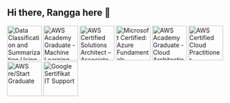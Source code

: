 ## Hi there, Rangga here 👋
<!--START_SECTION:badges-->
<a href="https://www.credly.com/badges/293fca95-154b-4cec-857e-6b1b66a73df9" title="Data Classification and Summarization Using IBM Granite"><img src="https://images.credly.com/size/80x80/images/40a652a3-d423-4874-a16d-31a5695c9dc1/BadgeEmblem_DataClassificationAndSummarizationUsingIBMGranite.png" alt="Data Classification and Summarization Using IBM Granite" width="80" height="80"></a>
<a href="https://www.credly.com/badges/f2a1f318-5861-4917-8102-f481e7e5d616" title="AWS Academy Graduate - Machine Learning Foundations - Training Badge"><img src="https://images.credly.com/size/80x80/images/727c2754-d727-4e27-a1aa-3de2425ce239/blob" alt="AWS Academy Graduate - Machine Learning Foundations - Training Badge" width="80" height="80"></a>
<a href="https://www.credly.com/badges/8e390a65-598a-4d61-b1a1-8b401c556754" title="AWS Certified Solutions Architect – Associate"><img src="https://images.credly.com/size/80x80/images/0e284c3f-5164-4b21-8660-0d84737941bc/image.png" alt="AWS Certified Solutions Architect – Associate" width="80" height="80"></a>
<a href="https://www.credly.com/badges/22b83128-24ab-40f1-926a-1d838cfe725a" title="Microsoft Certified: Azure Fundamentals"><img src="https://images.credly.com/size/80x80/images/be8fcaeb-c769-4858-b567-ffaaa73ce8cf/image.png" alt="Microsoft Certified: Azure Fundamentals" width="80" height="80"></a>
<a href="https://www.credly.com/badges/19fd8a3b-1d53-4e09-9182-b1b0432b238c" title="AWS Academy Graduate - Cloud Architecting - Training Badge"><img src="https://images.credly.com/size/80x80/images/fcafd0c9-42da-4703-a191-0c397203dc1b/blob" alt="AWS Academy Graduate - Cloud Architecting - Training Badge" width="80" height="80"></a>
<a href="https://www.credly.com/badges/ed92f0dd-5641-4a9e-af76-40a30d957fdf" title="AWS Certified Cloud Practitioner"><img src="https://images.credly.com/size/80x80/images/00634f82-b07f-4bbd-a6bb-53de397fc3a6/image.png" alt="AWS Certified Cloud Practitioner" width="80" height="80"></a>
<a href="https://www.credly.com/badges/e2323c23-92e3-4c37-930a-58b18135eb1b" title="AWS re/Start Graduate"><img src="https://images.credly.com/size/80x80/images/44e2c252-5d19-4574-9646-005f7225bf53/image.png" alt="AWS re/Start Graduate" width="80" height="80"></a>
<a href="https://www.credly.com/badges/6b9b82e9-1404-49d6-b9db-f2dce4b085af" title="Google Sertifikat IT Support"><img src="https://images.credly.com/size/80x80/images/b2db4424-989e-4df9-ad19-1539d2743d74/image.png" alt="Google Sertifikat IT Support" width="80" height="80"></a>
<!--END_SECTION:badges-->
<!--
**ngampus/ngampus** is a ✨ _special_ ✨ repository because its `README.md` (this file) appears on your GitHub profile.

Here are some ideas to get you started:

- 🔭 I’m currently working on ...
- 🌱 I’m currently learning ...
- 👯 I’m looking to collaborate on ...
- 🤔 I’m looking for help with ...
- 💬 Ask me about ...
- 📫 How to reach me: ...
- 😄 Pronouns: ...
- ⚡ Fun fact: ...
-->


